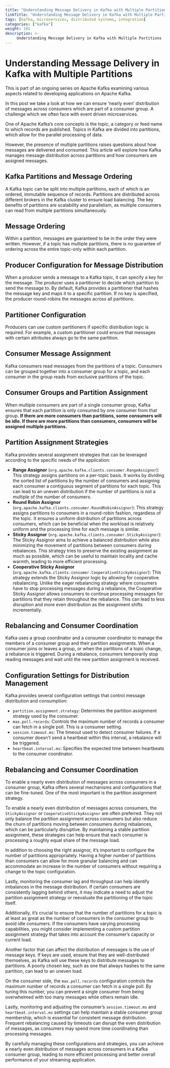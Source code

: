 ```yaml
---
title: "Understanding Message Delivery in Kafka with Multiple Partitions"
linkTitle: "Understanding Message Delivery in Kafka with Multiple Partitions"
tags: [kafka, microservices, distributed systems, integration] 
categories: ["kafka"]
weight: 101
description: >-
     Understanding Message Delivery in Kafka with Multiple Partitions
---
```


# Understanding Message Delivery in Kafka with Multiple Partitions

This is part of an ongoing series on Apache Kafka examining various aspects related to developing applications on Apache Kafka.

In this post we take a look at how we can ensure ‘nearly even’ distribution of messages across consumers which are part of a consumer group. A challenge which we often face with event driven microservices.

One of Apache Kafka’s core concepts is the topic, a category or feed name to which records are published. Topics in Kafka are divided into partitions, which allow for the parallel processing of data.

However, the presence of multiple partitions raises questions about how messages are delivered and consumed. This article will explore how Kafka manages message distribution across partitions and how consumers are assigned messages.

## Kafka Partitions and Message Ordering

A Kafka topic can be split into multiple partitions, each of which is an ordered, immutable sequence of records. Partitions are distributed across different brokers in the Kafka cluster to ensure load balancing. The key benefits of partitions are scalability and parallelism, as multiple consumers can read from multiple partitions simultaneously.

## Message Ordering

Within a partition, messages are guaranteed to be in the order they were written. However, if a topic has multiple partitions, there is no guarantee of ordering across the entire topic-only within each partition.

## Producer Configuration for Message Distribution

When a producer sends a message to a Kafka topic, it can specify a key for the message. The producer uses a partitioner to decide which partition to send the message to. By default, Kafka provides a partitioner that hashes the message key and maps it to a specific partition. If no key is specified, the producer round-robins the messages across all partitions.

## Partitioner Configuration

Producers can use custom partitioners if specific distribution logic is required. For example, a custom partitioner could ensure that messages with certain attributes always go to the same partition.

## Consumer Message Assignment

Kafka consumers read messages from the partitions of a topic. Consumers can be grouped together into a consumer group for a topic, and each consumer in the group reads from exclusive partitions of the topic.

## Consumer Groups and Partition Assignment

When multiple consumers are part of a single consumer group, Kafka ensures that each partition is only consumed by one consumer from that group. **If there are more consumers than partitions, some consumers will be idle. If there are more partitions than consumers, consumers will be assigned multiple partitions.**

## Partition Assignment Strategies

Kafka provides several assignment strategies that can be leveraged according to the specific needs of the application:

- **Range Assignor** (`org.apache.kafka.clients.consumer.RangeAssignor`): This strategy assigns partitions on a per-topic basis. It works by dividing the sorted list of partitions by the number of consumers and assigning each consumer a contiguous segment of partitions for each topic. This can lead to an uneven distribution if the number of partitions is not a multiple of the number of consumers.
- **Round Robin Assignor** (`org.apache.kafka.clients.consumer.RoundRobinAssignor`): This strategy assigns partitions to consumers in a round-robin fashion, regardless of the topic. It ensures a uniform distribution of partitions across consumers, which can be beneficial when the workload is relatively uniform and the processing time for each message is similar.
- **Sticky Assignor** (`org.apache.kafka.clients.consumer.StickyAssignor`): The Sticky Assignor aims to achieve a balanced distribution while also minimizing the movement of partitions between consumers during rebalances. This strategy tries to preserve the existing assignment as much as possible, which can be useful to maintain locality and cache warmth, leading to more efficient processing.
- **Cooperative Sticky Assignor** (`org.apache.kafka.clients.consumer.CooperativeStickyAssignor`): This strategy extends the Sticky Assignor logic by allowing for cooperative rebalancing. Unlike the eager rebalancing strategy where consumers have to stop processing messages during a rebalance, the Cooperative Sticky Assignor allows consumers to continue processing messages for partitions that they retain throughout the rebalance. This can lead to less disruption and more even distribution as the assignment shifts incrementally.

## Rebalancing and Consumer Coordination

Kafka uses a group coordinator and a consumer coordinator to manage the members of a consumer group and their partition assignments. When a consumer joins or leaves a group, or when the partitions of a topic change, a rebalance is triggered. During a rebalance, consumers temporarily stop reading messages and wait until the new partition assignment is received.

## Configuration Settings for Distribution Management

Kafka provides several configuration settings that control message distribution and consumption:

- `partition.assignment.strategy`: Determines the partition assignment strategy used by the consumer.
- `max.poll.records`: Controls the maximum number of records a consumer can fetch in a single poll. This is a consumer setting.
- `session.timeout.ms`: The timeout used to detect consumer failures. If a consumer doesn't send a heartbeat within this interval, a rebalance will be triggered.
- `heartbeat.interval.ms`: Specifies the expected time between heartbeats to the consumer coordinator.

## Rebalancing and Consumer Coordination

To enable a nearly even distribution of messages across consumers in a consumer group, Kafka offers several mechanisms and configurations that can be fine-tuned. One of the most important is the partition assignment strategy.

To enable a nearly even distribution of messages across consumers, the `StickyAssignor` or `CooperativeStickyAssignor` are often preferred. They not only balance the partition assignment across consumers but also reduce the churn of partitions moving between consumers during rebalances, which can be particularly disruptive. By maintaining a stable partition assignment, these strategies can help ensure that each consumer is processing a roughly equal share of the message load.

In addition to choosing the right assignor, it’s important to configure the number of partitions appropriately. Having a higher number of partitions than consumers can allow for more granular balancing and can accommodate an increase in the number of consumers without requiring a change to the topic configuration.

Lastly, monitoring the consumer lag and throughput can help identify imbalances in the message distribution. If certain consumers are consistently lagging behind others, it may indicate a need to adjust the partition assignment strategy or reevaluate the partitioning of the topic itself.

Additionally, it’s crucial to ensure that the number of partitions for a topic is at least as great as the number of consumers in the consumer group to avoid idle consumers. If the consumers have varying processing capabilities, you might consider implementing a custom partition assignment strategy that takes into account the consumer’s capacity or current load.

Another factor that can affect the distribution of messages is the use of message keys. If keys are used, ensure that they are well-distributed themselves, as Kafka will use these keys to distribute messages to partitions. A poorly chosen key, such as one that always hashes to the same partition, can lead to an uneven load.

On the consumer side, the `max.poll.records` configuration controls the maximum number of records a consumer can fetch in a single poll. By tuning this number, you can prevent a single consumer from being overwhelmed with too many messages while others remain idle.

Lastly, monitoring and adjusting the consumer’s `session.timeout.ms` and `heartbeat.interval.ms` settings can help maintain a stable consumer group membership, which is essential for consistent message distribution. Frequent rebalancing caused by timeouts can disrupt the even distribution of messages, as consumers may spend more time coordinating than processing messages.

By carefully managing these configurations and strategies, you can achieve a nearly even distribution of messages across consumers in a Kafka consumer group, leading to more efficient processing and better overall performance of your streaming application.